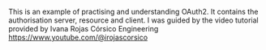 This is an example of practising and understanding OAuth2. It contains the authorisation server, resource and client. I was guided by the video tutorial provided by Ivana Rojas Córsico Engineering https://www.youtube.com/@irojascorsico
